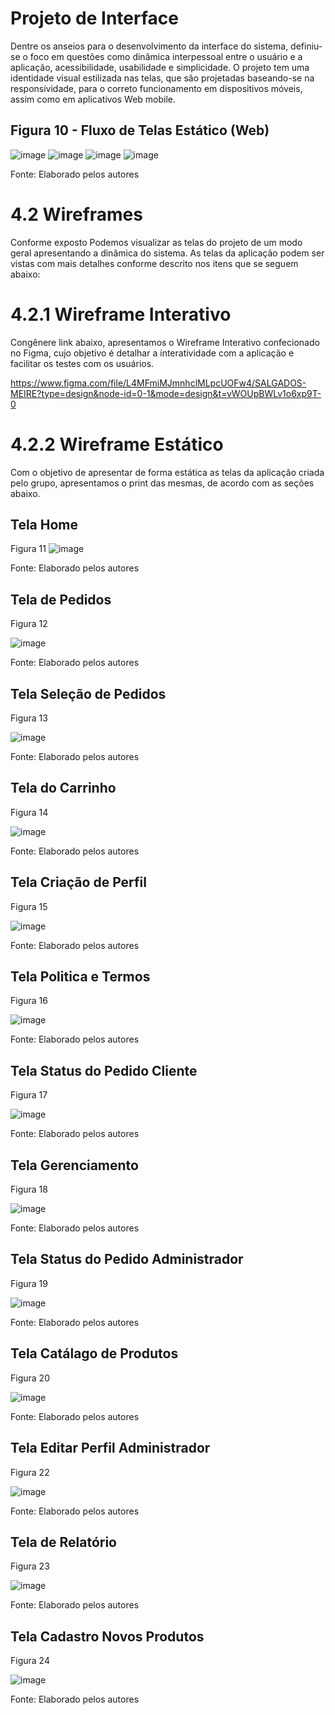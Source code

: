
# Projeto de Interface

Dentre os anseios para o desenvolvimento da interface do sistema, definiu-se o foco em questões como dinâmica interpessoal entre o usuário e a aplicação, acessibilidade, usabilidade e simplicidade. O projeto tem uma identidade visual estilizada nas telas, que são projetadas baseando-se na responsividade, para o correto funcionamento em dispositivos móveis, assim como em aplicativos Web mobile.


## Figura 10 - Fluxo de Telas Estático (Web)

![image](https://github.com/ICEI-PUC-Minas-PMV-ADS/pmv-ads-2023-2-e5-proj-empext-t1-pmv-ads-2023-2-e5-proj-salgados-meire/assets/90854853/9ecdba84-0ba4-4bb7-bdcf-629379ee737d)
![image](https://github.com/ICEI-PUC-Minas-PMV-ADS/pmv-ads-2023-2-e5-proj-empext-t1-pmv-ads-2023-2-e5-proj-salgados-meire/assets/90854853/fbb022aa-98a5-43d6-affa-2ce34ed67a2d)
![image](https://github.com/ICEI-PUC-Minas-PMV-ADS/pmv-ads-2023-2-e5-proj-empext-t1-pmv-ads-2023-2-e5-proj-salgados-meire/assets/90854853/c1b076f7-308d-493e-b087-ec2a61a288e0)
![image](https://github.com/ICEI-PUC-Minas-PMV-ADS/pmv-ads-2023-2-e5-proj-empext-t1-pmv-ads-2023-2-e5-proj-salgados-meire/assets/90854853/3ae4a488-187b-4aa0-a1ab-9c8167e8dcdd)

Fonte: Elaborado pelos autores

# 4.2 Wireframes
Conforme exposto Podemos visualizar as telas do projeto de um modo geral apresentando a dinâmica do sistema. As telas da aplicação podem ser vistas com mais detalhes conforme descrito nos itens que se seguem abaixo:

# 4.2.1 Wireframe Interativo
Congênere link abaixo, apresentamos o Wireframe Interativo confecionado no Figma, cujo objetivo é detalhar a interatividade com a aplicação e facilitar os testes com os usuários.

https://www.figma.com/file/L4MFmiMJmnhclMLpcUOFw4/SALGADOS-MEIRE?type=design&node-id=0-1&mode=design&t=vWOUpBWLv1o6xp9T-0


# 4.2.2 Wireframe Estático
Com o objetivo de apresentar de forma estática as telas da aplicação criada pelo grupo, apresentamos o print das mesmas, de acordo com as seções abaixo.

## Tela Home
Figura 11
![image](https://github.com/ICEI-PUC-Minas-PMV-ADS/pmv-ads-2023-2-e5-proj-empext-t1-pmv-ads-2023-2-e5-proj-salgados-meire/assets/90854853/e3ddacda-ba69-42c9-97c6-b6b7a2509f21)

Fonte: Elaborado pelos autores

## Tela de Pedidos
Figura 12

![image](https://github.com/ICEI-PUC-Minas-PMV-ADS/pmv-ads-2023-2-e5-proj-empext-t1-pmv-ads-2023-2-e5-proj-salgados-meire/assets/90854853/d30d9682-ad9e-489b-bd37-081446d3953b)

Fonte: Elaborado pelos autores

## Tela Seleção de Pedidos

Figura 13 

![image](https://github.com/ICEI-PUC-Minas-PMV-ADS/pmv-ads-2023-2-e5-proj-empext-t1-pmv-ads-2023-2-e5-proj-salgados-meire/assets/90854853/e40dfd7a-e6ea-4375-9ae8-52aa69f60acd)

Fonte: Elaborado pelos autores

## Tela do Carrinho

Figura 14

![image](https://github.com/ICEI-PUC-Minas-PMV-ADS/pmv-ads-2023-2-e5-proj-empext-t1-pmv-ads-2023-2-e5-proj-salgados-meire/assets/90854853/25c76fa3-7aac-49d0-9e4f-ecad133b5e2c)

Fonte: Elaborado pelos autores

## Tela Criação de Perfil

Figura 15

![image](https://github.com/ICEI-PUC-Minas-PMV-ADS/pmv-ads-2023-2-e5-proj-empext-t1-pmv-ads-2023-2-e5-proj-salgados-meire/assets/90854853/598582dc-d020-496f-87d5-55bfb4079605)

Fonte: Elaborado pelos autores

## Tela Politica e Termos

Figura 16

![image](https://github.com/ICEI-PUC-Minas-PMV-ADS/pmv-ads-2023-2-e5-proj-empext-t1-pmv-ads-2023-2-e5-proj-salgados-meire/assets/90854853/4ffcd8cd-2198-47d1-89b6-7a5e32f0f8f4)

Fonte: Elaborado pelos autores

## Tela Status do Pedido Cliente

Figura 17

![image](https://github.com/ICEI-PUC-Minas-PMV-ADS/pmv-ads-2023-2-e5-proj-empext-t1-pmv-ads-2023-2-e5-proj-salgados-meire/assets/90854853/ed3bddb1-7f73-4e4d-a70f-90f7d90d80ab)

Fonte: Elaborado pelos autores

## Tela Gerenciamento

Figura 18

![image](https://github.com/ICEI-PUC-Minas-PMV-ADS/pmv-ads-2023-2-e5-proj-empext-t1-pmv-ads-2023-2-e5-proj-salgados-meire/assets/90854853/c2392a11-cc41-4ce7-ac93-2c4e32897c13)

Fonte: Elaborado pelos autores

## Tela Status do Pedido Administrador

Figura 19

![image](https://github.com/ICEI-PUC-Minas-PMV-ADS/pmv-ads-2023-2-e5-proj-empext-t1-pmv-ads-2023-2-e5-proj-salgados-meire/assets/90854853/16a3e2e6-88ce-48d0-acc2-5e6b4c88b16d)

Fonte: Elaborado pelos autores

## Tela Catálago de Produtos

Figura 20

![image](https://github.com/ICEI-PUC-Minas-PMV-ADS/pmv-ads-2023-2-e5-proj-empext-t1-pmv-ads-2023-2-e5-proj-salgados-meire/assets/90854853/6823b665-de95-4c3d-82df-29f8bc5bf343)

Fonte: Elaborado pelos autores

## Tela Editar Perfil Administrador 

Figura 22

![image](https://github.com/ICEI-PUC-Minas-PMV-ADS/pmv-ads-2023-2-e5-proj-empext-t1-pmv-ads-2023-2-e5-proj-salgados-meire/assets/90854853/ecbf74cb-c840-43d3-a270-0288686bcbf9)

Fonte: Elaborado pelos autores

## Tela de Relatório

Figura 23

![image](https://github.com/ICEI-PUC-Minas-PMV-ADS/pmv-ads-2023-2-e5-proj-empext-t1-pmv-ads-2023-2-e5-proj-salgados-meire/assets/90854853/71a94480-84f7-4131-9aed-3d2ab95747b8)

Fonte: Elaborado pelos autores

## Tela Cadastro Novos Produtos

Figura 24

![image](https://github.com/ICEI-PUC-Minas-PMV-ADS/pmv-ads-2023-2-e5-proj-empext-t1-pmv-ads-2023-2-e5-proj-salgados-meire/assets/90854853/e4eabcc0-4e0d-40f3-852a-7d96bd43d8fd)

Fonte: Elaborado pelos autores


